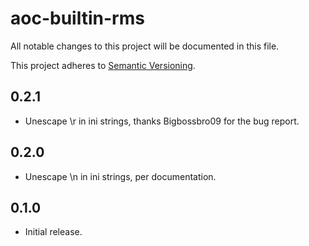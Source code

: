 # aoc-builtin-rms

All notable changes to this project will be documented in this file.

This project adheres to [Semantic Versioning](http://semver.org/).

## 0.2.1
* Unescape \r in ini strings, thanks Bigbossbro09 for the bug report.

## 0.2.0
* Unescape \n in ini strings, per documentation.

## 0.1.0
* Initial release.
